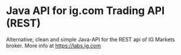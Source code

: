# Java API for ig.com Trading API (REST)
Alternative, clean and simple Java-API for the REST api of IG Markets broker. More info at https://labs.ig.com
